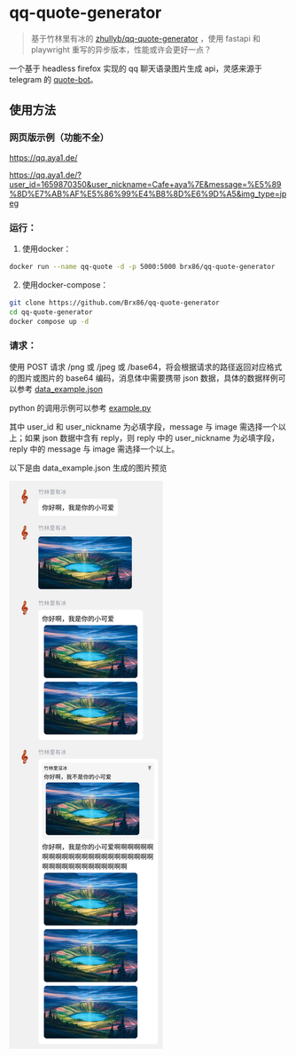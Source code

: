 # qq-quote-generator

> 基于竹林里有冰的 [zhullyb/qq-quote-generator](https://github.com/zhullyb/qq-quote-generator) ，使用 fastapi 和 playwright 重写的异步版本，性能或许会更好一点？

一个基于 headless firefox 实现的 qq 聊天语录图片生成 api，灵感来源于 telegram 的 [quote-bot](https://github.com/LyoSU/quote-bot)。

## 使用方法
### 网页版示例（功能不全）
https://qq.aya1.de/

https://qq.aya1.de/?user_id=1659870350&user_nickname=Cafe+aya%7E&message=%E5%89%8D%E7%AB%AF%E5%86%99%E4%B8%8D%E6%9D%A5&img_type=jpeg

### 运行：
1. 使用docker：
```bash
docker run --name qq-quote -d -p 5000:5000 brx86/qq-quote-generator
```
2. 使用docker-compose：
```bash
git clone https://github.com/Brx86/qq-quote-generator
cd qq-quote-generator
docker compose up -d
```
### 请求：
使用 POST 请求 /png 或 /jpeg 或 /base64，将会根据请求的路径返回对应格式的图片或图片的 base64 编码，消息体中需要携带 json 数据，具体的数据样例可以参考 [data_example.json](./data_example.json)

python 的调用示例可以参考 [example.py](./example.py)

其中 user_id 和 user_nickname 为必填字段，message 与 image 需选择一个以上；如果 json 数据中含有 reply，则 reply 中的 user_nickname 为必填字段，reply 中的 message 与 image 需选择一个以上。

以下是由 data_example.json 生成的图片预览

![](./assets/demo.png)
